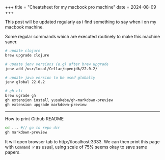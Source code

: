 +++
title = "Cheatsheet for my macbook pro machine"
date = 2024-08-09
+++

This post will be updated regularly as i find something to say when i on my
macbook machine.

Some regular commands which are executed routinely to make this machine saner.

```bash
# update clojure
brew upgrade clojure

# update jenv versions (e.g) after brew upgrade
jenv add /usr/local/Cellar/openjdk/22.0.2/

# update java version to be used globally
jenv global 22.0.2

# gh cli
brew ugrade gh
gh extension install yusukebe/gh-markdown-preview
gh extension upgrade markdown-preview
```

---

How to print Github README

```bash
cd ... #// go to repo dir
gh markdown-preview
```

It will open browser tab to http://localhost:3333. We can then print this page
with `Command P` as usual, using scale of 75% seems okay to save same papers.
